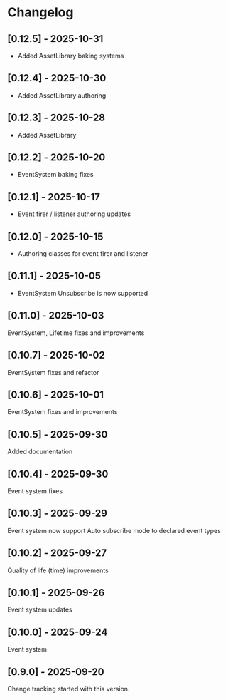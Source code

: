 # Changelog

## [0.12.5] - 2025-10-31

* Added AssetLibrary baking systems

## [0.12.4] - 2025-10-30

* Added AssetLibrary authoring

## [0.12.3] - 2025-10-28

* Added AssetLibrary

## [0.12.2] - 2025-10-20

* EventSystem baking fixes

## [0.12.1] - 2025-10-17

* Event firer / listener authoring updates

## [0.12.0] - 2025-10-15

* Authoring classes for event firer and listener

## [0.11.1] - 2025-10-05

* EventSystem Unsubscribe is now supported

## [0.11.0] - 2025-10-03

EventSystem, Lifetime fixes and improvements

## [0.10.7] - 2025-10-02

EventSystem fixes and refactor

## [0.10.6] - 2025-10-01

EventSystem fixes and improvements

## [0.10.5] - 2025-09-30

Added documentation

## [0.10.4] - 2025-09-30

Event system fixes

## [0.10.3] - 2025-09-29

Event system now support Auto subscribe mode to declared event types

## [0.10.2] - 2025-09-27

Quality of life (time) improvements

## [0.10.1] - 2025-09-26

Event system updates

## [0.10.0] - 2025-09-24

Event system

## [0.9.0] - 2025-09-20

Change tracking started with this version.
